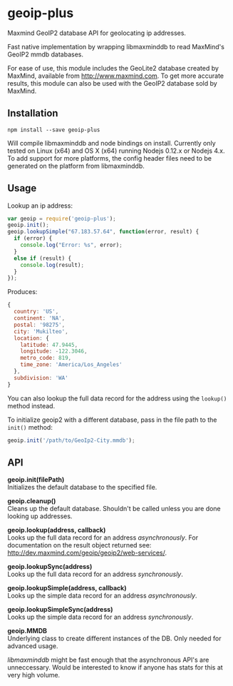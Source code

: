 # geoip-plus

Maxmind GeoIP2 database API for geolocating ip addresses.

Fast native implementation by wrapping libmaxminddb to read MaxMind's GeoIP2 mmdb databases.

For ease of use, this module includes the GeoLite2 database created by MaxMind, available from http://www.maxmind.com.  To get more accurate results, this module can also be used with the GeoIP2 database sold by MaxMind.

## Installation

`npm install --save geoip-plus`

Will compile libmaxminddb and node bindings on install.  Currently only tested on Linux (x64) and OS X (x64) running Nodejs 0.12.x or Nodejs 4.x.  To add support for more platforms, the config header files need to be generated on the platform from libmaxminddb.

## Usage

Lookup an ip address:
```js
var geoip = require('geoip-plus');
geoip.init();
geoip.lookupSimple("67.183.57.64", function(error, result) {
  if (error) {
    console.log("Error: %s", error);
  }
  else if (result) {
    console.log(result);
  }
});
```
Produces:
```js
{
  country: 'US',
  continent: 'NA',
  postal: '98275',
  city: 'Mukilteo',
  location: {
    latitude: 47.9445,
    longitude: -122.3046,
    metro_code: 819,
    time_zone: 'America/Los_Angeles'
  },
  subdivision: 'WA'
}
```

You can also lookup the full data record for the address using the `lookup()` method instead.

To initialize geoip2 with a different database, pass in the file path to the `init()` method:
```js
geoip.init('/path/to/GeoIp2-City.mmdb');
```

## API
**geoip.init(filePath)**  
Initializes the default database to the specified file.

**geoip.cleanup()**  
Cleans up the default database.  Shouldn't be called unless you are done looking up addresses.

**geoip.lookup(address, callback)**  
Looks up the full data record for an address *asynchronously*.
For documentation on the result object returned see: http://dev.maxmind.com/geoip/geoip2/web-services/.

**geoip.lookupSync(address)**  
Looks up the full data record for an address *synchronously*.

**geoip.lookupSimple(address, callback)**  
Looks up the simple data record for an address *asynchronously*.

**geoip.lookupSimpleSync(address)**  
Looks up the simple data record for an address *synchronously*.

**geoip.MMDB**  
Underlying class to create different instances of the DB.  Only needed for advanced usage.

*libmaxminddb* might be fast enough that the asynchronous API's are unneccessary.  Would be interested to know if anyone has stats for this at very high volume.
